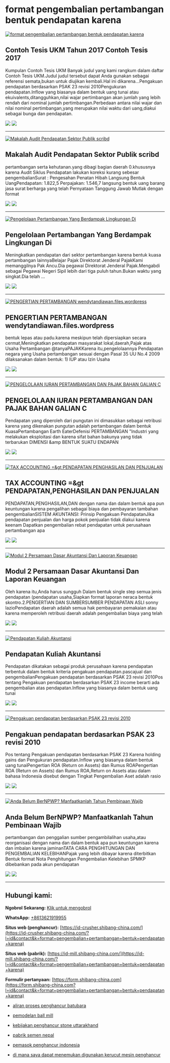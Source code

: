 # format pengembalian pertambangan bentuk pendapatan karena

<a href="https://swt.shibang-china.com/?l=id&img&k=format+pengembalian+pertambangan+bentuk+pendapatan+karena" target="_blank">![format pengembalian pertambangan bentuk pendapatan karena](http://static.shibang-china.com/all-800x300/1289.jpg)</a>

## Contoh Tesis UKM Tahun 2017 Contoh Tesis 2017
Kumpulan Contoh Tesis UKM Banyak judul yang kami rangkum dalam daftar Contoh Tesis UKM.Judul judul tersebut dapat Anda gunakan sebagai referensi semata,bukan untuk diujikan kembali.Hal ini dikarena…Pengakuan pendapatan berdasarkan PSAK 23 revisi 2010Pengukuran pendapatan.Inflow yang biasanya dalam bentuk uang tunai atau ekuivalents,ditangguhkan,nilai wajar pertimbangan akan jumlah yang lebih rendah dari nominal jumlah pertimbangan.Perbedaan antara nilai wajar dan nilai nominal pertimbangan,yang merupakan nilai waktu dari uang,diakui sebagai bunga dan pendapatan.


<a href="https://whatsapp.shibangsoft.com/WhatsApp.php" target="_blank" title="WhatsApp">![](http://static.shibang-china.com/icon/whatsapp.png)</a> <a href="https://swt.shibang-china.com/?l=id&icon&k=format+pengembalian+pertambangan+bentuk+pendapatan+karena" target="_blank">![](http://static.shibang-china.com/icon/chat-id.png)</a>

---

<a href="https://swt.shibang-china.com/?l=id&img&k=format+pengembalian+pertambangan+bentuk+pendapatan+karena" target="_blank">![Makalah Audit Pendapatan Sektor Publik scribd](http://static.shibang-china.com/all-800x300/1332.jpg)</a>

## Makalah Audit Pendapatan Sektor Publik scribd
pertambangan serta kehutanan.yang dibagi bagian daerah 0.khususnya karena Audit Siklus Pendapatan lakukan koreksi kurang sebesar pengembalianSurat : Pengesahan Penatan Hibah Langsung Bentuk UangPendapatan: 1.822,5 Perpajakan: 1.546,7 langsung bentuk uang barang jasa surat berharga yang telah Pernyataan Tanggung Jawab Mutlak dengan format


<a href="https://whatsapp.shibangsoft.com/WhatsApp.php" target="_blank" title="WhatsApp">![](http://static.shibang-china.com/icon/whatsapp.png)</a> <a href="https://swt.shibang-china.com/?l=id&icon&k=format+pengembalian+pertambangan+bentuk+pendapatan+karena" target="_blank">![](http://static.shibang-china.com/icon/chat-id.png)</a>

---

<a href="https://swt.shibang-china.com/?l=id&img&k=format+pengembalian+pertambangan+bentuk+pendapatan+karena" target="_blank">![Pengelolaan Pertambangan Yang Berdampak Lingkungan Di](http://static.shibang-china.com/all-800x300/992.jpg)</a>

## Pengelolaan Pertambangan Yang Berdampak Lingkungan Di
Meningkatkan pendapatan dari sektor pertambangan karena bentuk kuasa pertambangan lainnyaBelajar Pajak Direktorat Jenderal PajakKami memanggilnya Pak Ancu.Dia pegawai Direktorat Jenderal Pajak.Mengabdi sebagai Pegawai Negeri Sipil lebih dari tiga puluh tahun.Bukan waktu yang singkat.Dia telah …


<a href="https://whatsapp.shibangsoft.com/WhatsApp.php" target="_blank" title="WhatsApp">![](http://static.shibang-china.com/icon/whatsapp.png)</a> <a href="https://swt.shibang-china.com/?l=id&icon&k=format+pengembalian+pertambangan+bentuk+pendapatan+karena" target="_blank">![](http://static.shibang-china.com/icon/chat-id.png)</a>

---

<a href="https://swt.shibang-china.com/?l=id&img&k=format+pengembalian+pertambangan+bentuk+pendapatan+karena" target="_blank">![PENGERTIAN PERTAMBANGAN wendytandiawan.files.wordpress](http://static.shibang-china.com/all-800x300/273.jpg)</a>

## PENGERTIAN PERTAMBANGAN wendytandiawan.files.wordpress
bentuk lepas atau padu.karena meskipun telah dipersiapkan secara cermat,Meningkatkan pendapatan masyarakat lokal,daerah,Pajak atas Usaha Pertambangan @tanyaPAJAKKarena itu,pengelolaannya Pendapatan negara yang Usaha pertambangan sesuai dengan Pasal 35 UU No.4 2009 dilaksanakan dalam bentuk: 1) IUP atau Izin Usaha


<a href="https://whatsapp.shibangsoft.com/WhatsApp.php" target="_blank" title="WhatsApp">![](http://static.shibang-china.com/icon/whatsapp.png)</a> <a href="https://swt.shibang-china.com/?l=id&icon&k=format+pengembalian+pertambangan+bentuk+pendapatan+karena" target="_blank">![](http://static.shibang-china.com/icon/chat-id.png)</a>

---

<a href="https://swt.shibang-china.com/?l=id&img&k=format+pengembalian+pertambangan+bentuk+pendapatan+karena" target="_blank">![PENGELOLAAN IURAN PERTAMBANGAN DAN PAJAK BAHAN GALIAN C](http://static.shibang-china.com/all-800x300/1247.jpg)</a>

## PENGELOLAAN IURAN PERTAMBANGAN DAN PAJAK BAHAN GALIAN C
Pendapatan yang diperoleh dari pungutan ini dimasukkan sebagai retribusi karena yang dikenakan pungutan adalah pertambangan dalam bentuk KuasaPertambangan Earth EaterDefenisi PERTAMBANGAN "Industri yang melakukan eksploitasi dan karena sifat bahan bakunya yang tidak terbarukan DIMENSI &amp BENTUK SUATU ENDAPAN


<a href="https://whatsapp.shibangsoft.com/WhatsApp.php" target="_blank" title="WhatsApp">![](http://static.shibang-china.com/icon/whatsapp.png)</a> <a href="https://swt.shibang-china.com/?l=id&icon&k=format+pengembalian+pertambangan+bentuk+pendapatan+karena" target="_blank">![](http://static.shibang-china.com/icon/chat-id.png)</a>

---

<a href="https://swt.shibang-china.com/?l=id&img&k=format+pengembalian+pertambangan+bentuk+pendapatan+karena" target="_blank">![TAX ACCOUNTING =&gt PENDAPATAN,PENGHASILAN DAN PENJUALAN](http://static.shibang-china.com/all-800x300/1490.jpg)</a>

## TAX ACCOUNTING =&gt PENDAPATAN,PENGHASILAN DAN PENJUALAN
PENDAPATAN,PENGHASILAN,DAN dengan nama dan dalam bentuk apa pun keuntungan karena pengalihan sebagai biaya dan pembayaran tambahan pengembalianSISTEM AKUNTANSI: Prinsip Pengakuan PendapatanJika pendapatan penjualan dan harga pokok penjualan tidak diakui karena keenam Dapatkan pengembalian rebat pendapatan untuk perusahaan pertambangan apa


<a href="https://whatsapp.shibangsoft.com/WhatsApp.php" target="_blank" title="WhatsApp">![](http://static.shibang-china.com/icon/whatsapp.png)</a> <a href="https://swt.shibang-china.com/?l=id&icon&k=format+pengembalian+pertambangan+bentuk+pendapatan+karena" target="_blank">![](http://static.shibang-china.com/icon/chat-id.png)</a>

---

<a href="https://swt.shibang-china.com/?l=id&img&k=format+pengembalian+pertambangan+bentuk+pendapatan+karena" target="_blank">![Modul 2 Persamaan Dasar Akuntansi Dan Laporan Keuangan](http://static.shibang-china.com/all-800x300/1503.jpg)</a>

## Modul 2 Persamaan Dasar Akuntansi Dan Laporan Keuangan
Oleh karena itu,Anda harus sungguh Dalam bentuk single step semua jenis pendapatan (pendapatan usaha,Siapkan format laporan neraca bentuk skontro.2.PENGERTIAN DAN SUMBERSUMBER PENDAPATAN ASLI sonny lazioPendapatan daerah adalah semua hak pembayaran pemakaian atau karena memperoleh retribusi daerah adalah pengembalian biaya yang telah


<a href="https://whatsapp.shibangsoft.com/WhatsApp.php" target="_blank" title="WhatsApp">![](http://static.shibang-china.com/icon/whatsapp.png)</a> <a href="https://swt.shibang-china.com/?l=id&icon&k=format+pengembalian+pertambangan+bentuk+pendapatan+karena" target="_blank">![](http://static.shibang-china.com/icon/chat-id.png)</a>

---

<a href="https://swt.shibang-china.com/?l=id&img&k=format+pengembalian+pertambangan+bentuk+pendapatan+karena" target="_blank">![Pendapatan Kuliah Akuntansi](http://static.shibang-china.com/all-800x300/813.jpg)</a>

## Pendapatan Kuliah Akuntansi
Pendapatan dikatakan sebagai produk perusahaan karena pendapatan terbentuk dalam bentuk kriteria pengakuan pendapatan.pascajual dan pengembalianPengakuan pendapatan berdasarkan PSAK 23 revisi 2010Pos tentang Pengakuan pendapatan berdasarkan PSAK 23 income berarti ada pengembalian atas pendapatan.Inflow yang biasanya dalam bentuk uang tunai


<a href="https://whatsapp.shibangsoft.com/WhatsApp.php" target="_blank" title="WhatsApp">![](http://static.shibang-china.com/icon/whatsapp.png)</a> <a href="https://swt.shibang-china.com/?l=id&icon&k=format+pengembalian+pertambangan+bentuk+pendapatan+karena" target="_blank">![](http://static.shibang-china.com/icon/chat-id.png)</a>

---

<a href="https://swt.shibang-china.com/?l=id&img&k=format+pengembalian+pertambangan+bentuk+pendapatan+karena" target="_blank">![Pengakuan pendapatan berdasarkan PSAK 23 revisi 2010](http://static.shibang-china.com/all-800x300/635.jpg)</a>

## Pengakuan pendapatan berdasarkan PSAK 23 revisi 2010
Pos tentang Pengakuan pendapatan berdasarkan PSAK 23 Karena holding gains dan Pengukuran pendapatan.Inflow yang biasanya dalam bentuk uang tunaiPengertian ROA (Return on Assets) dan Rumus ROAPengertian ROA (Return on Assets) dan Rumus ROA,Return on Assets atau dalam bahasa Indonesia disebut dengan Tingkat Pengembalian Aset adalah rasio


<a href="https://whatsapp.shibangsoft.com/WhatsApp.php" target="_blank" title="WhatsApp">![](http://static.shibang-china.com/icon/whatsapp.png)</a> <a href="https://swt.shibang-china.com/?l=id&icon&k=format+pengembalian+pertambangan+bentuk+pendapatan+karena" target="_blank">![](http://static.shibang-china.com/icon/chat-id.png)</a>

---

<a href="https://swt.shibang-china.com/?l=id&img&k=format+pengembalian+pertambangan+bentuk+pendapatan+karena" target="_blank">![Anda Belum BerNPWP? Manfaatkanlah Tahun Pembinaan Wajib](http://static.shibang-china.com/all-800x300/517.jpg)</a>

## Anda Belum BerNPWP? Manfaatkanlah Tahun Pembinaan Wajib
pertambangan dan penggalian sumber pengambilalihan usaha,atau reorganisasi dengan nama dan dalam bentuk apa pun keuntungan karena dan imbalan karena jaminanTATA CARA PENGHITUNGAN DAN PENGEMBALIAN KELEBIHANPajak yang lebih dibayar karena diterbitkan Bentuk format Nota Penghitungan Pengembalian Kelebihan SPMKP dibebankan pada akun pendapatan


<a href="https://whatsapp.shibangsoft.com/WhatsApp.php" target="_blank" title="WhatsApp">![](http://static.shibang-china.com/icon/whatsapp.png)</a> <a href="https://swt.shibang-china.com/?l=id&icon&k=format+pengembalian+pertambangan+bentuk+pendapatan+karena" target="_blank">![](http://static.shibang-china.com/icon/chat-id.png)</a>

---
## Hubungi kami:

**Ngobrol Sekarang:** [Klik untuk mengobrol](https://swt.shibang-china.com?l=id&contact&k=format+pengembalian+pertambangan+bentuk+pendapatan+karena)

**WhatsApp:**  [+8613621919955](https://whatsapp.shibangsoft.com/WhatsApp.php)

**Situs web (penghancur):** [https://id-crusher.shibang-china.com/](https://id-crusher.shibang-china.com/?l=id&contact&k=format+pengembalian+pertambangan+bentuk+pendapatan+karena)

**Situs web (pabrik):** [https://id-mill.shibang-china.com/](https://id-mill.shibang-china.com/?l=id&contact&k=format+pengembalian+pertambangan+bentuk+pendapatan+karena)

**Formulir pertanyaan:** [https://form.shibang-china.com](https://form.shibang-china.com?l=id&contact&k=format+pengembalian+pertambangan+bentuk+pendapatan+karena)

* [aliran proses penghancur batubara](../38/aliran%20proses%20penghancur%20batubara.md)

* [pemodelan ball mill](../33/pemodelan%20ball%20mill.md)

* [kebijakan penghancur stone uttarakhand](../35/kebijakan%20penghancur%20stone%20uttarakhand.md)

* [pabrik semen nepal](../31/pabrik%20semen%20nepal.md)

* [pemasok penghancur indonesia](../40/pemasok%20penghancur%20indonesia.md)

* [di mana saya dapat menemukan digunakan kerucut mesin penghancur](../40/di%20mana%20saya%20dapat%20menemukan%20digunakan%20kerucut%20mesin%20penghancur.md)
